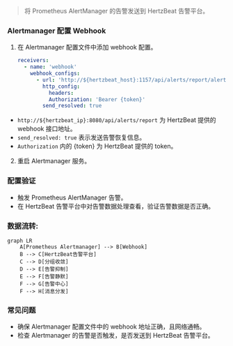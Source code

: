 > 将 Prometheus AlertManager 的告警发送到 HertzBeat 告警平台。 

### Alertmanager 配置 Webhook

1. 在 Alertmanager 配置文件中添加 webhook 配置。

    ```yaml
    receivers:
      - name: 'webhook'
        webhook_configs:
          - url: 'http://${hertzbeat_host}:1157/api/alerts/report/alertmanager'
            http_config:
              headers:
              Authorization: 'Bearer {token}'
            send_resolved: true
    ```
- `http://${hertzbeat_ip}:8080/api/alerts/report` 为 HertzBeat 提供的 webhook 接口地址。
- `send_resolved: true` 表示发送告警恢复信息。
- `Authorization` 内的 {token} 为 HertzBeat 提供的 token。

2. 重启 Alertmanager 服务。

### 配置验证

- 触发 Prometheus AlertManager 告警。
- 在 HertzBeat 告警平台中对告警数据处理查看，验证告警数据是否正确。

### 数据流转:

```mermaid
graph LR
    A[Prometheus Alertmanager] --> B[Webhook]
    B --> C[HertzBeat告警平台]
    C --> D[分组收敛]
    D --> E[告警抑制]
    E --> F[告警静默]
    F --> G[告警中心]
    F --> H[消息分发]
```

### 常见问题

- 确保 Alertmanager 配置文件中的 webhook 地址正确，且网络通畅。
- 检查 Alertmanager 的告警是否触发，是否发送到 HertzBeat 告警平台。
